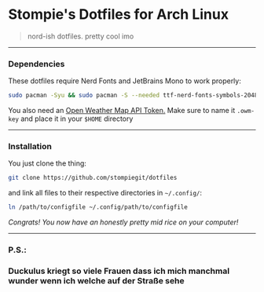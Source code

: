 # Stompie's Dotfiles for Arch Linux
>   nord-ish dotfiles. pretty cool imo
---
### Dependencies

These dotfiles require Nerd Fonts and JetBrains Mono to work properly:
```bash
sudo pacman -Syu && sudo pacman -S --needed ttf-nerd-fonts-symbols-2048-em ttf-nerd-fonts-symbols-2048-em-mono ttf-nerd-fonts-symbols-common ttf-jetbrains-mono
```

You also need an [Open Weather Map API Token.](https://openweathermap.org/api_keys) Make sure to name it `.owm-key` and place it in your `$HOME` directory

---
### Installation

You just clone the thing:
```bash
git clone https://github.com/stompiegit/dotfiles
```

and link all files to their respective directories in `~/.config/`:
```bash
ln /path/to/configfile ~/.config/path/to/configfile
```

*Congrats! You now have an honestly pretty mid rice on your computer!*

---
### P.S.:
### Duckulus kriegt so viele Frauen dass ich mich manchmal wunder wenn ich welche auf der Straße sehe
